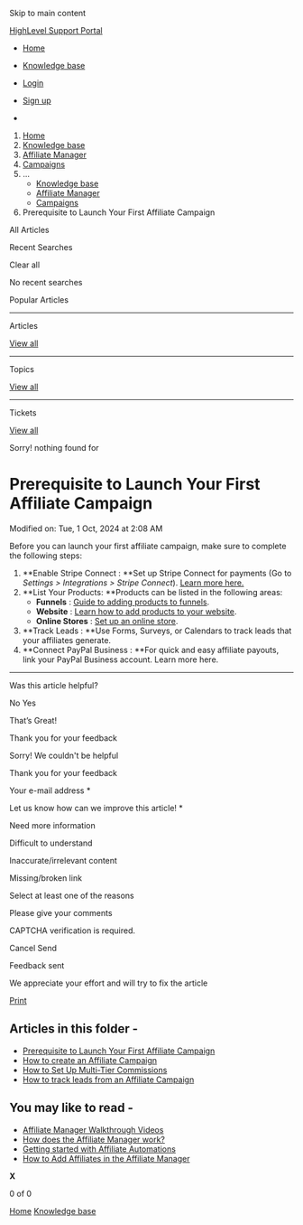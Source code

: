 Skip to main content

[ HighLevel Support Portal ](https://help.gohighlevel.com)

  * [ Home ](/support/home)
  * [ Knowledge base ](/support/solutions)

  * [Login](/support/login)
  * [Sign up](/support/signup)
  * 

  1. [Home](/support/home)
  2. [Knowledge base](/support/solutions)
  3. [Affiliate Manager](/support/solutions/48000455557)
  4. [Campaigns](/support/solutions/folders/155000000860)
  5. ... 
     * [Knowledge base](/support/solutions)
     * [Affiliate Manager](/support/solutions/48000455557)
     * [Campaigns](/support/solutions/folders/155000000860)
  6. Prerequisite to Launch Your First Affiliate Campaign

All  Articles 

Recent Searches

Clear all

No recent searches

Popular Articles

* * *

Articles

[View all](/support/search/solutions)

* * *

Topics

[View all](/support/search/topics)

* * *

Tickets

[View all](/support/search/tickets)

Sorry! nothing found for   

# Prerequisite to Launch Your First Affiliate Campaign

Modified on: Tue, 1 Oct, 2024 at 2:08 AM

Before you can launch your first affiliate campaign, make sure to complete the following steps:

  1. **Enable Stripe Connect :  **Set up Stripe Connect for payments (Go to _Settings > Integrations > Stripe Connect_). [Learn more here.](https://help.gohighlevel.com/support/solutions/articles/48000981400-stripe-integration)
  2. **List Your Products:  **Products can be listed in the following areas:
     * **Funnels** : [Guide to adding products to funnels](https://help.gohighlevel.com/support/solutions/articles/48001204219).
     * **Website** : [Learn how to add products to your website](https://help.gohighlevel.com/support/solutions/articles/48001204219).
     * **Online Stores** : [Set up an online store](https://help.gohighlevel.com/support/solutions/articles/155000001157-how-to-set-up-an-e-commerce-online-store-websites-).
  3. **Track Leads :  **Use Forms, Surveys, or Calendars to track leads that your affiliates generate.
  4. **Connect PayPal Business :  **For quick and easy affiliate payouts, link your PayPal Business account. Learn more here.

* * *

Was this article helpful?

No  Yes 

That’s Great!

Thank you for your feedback

Sorry! We couldn't be helpful

Thank you for your feedback

Your e-mail address *

Let us know how can we improve this article! *

Need more information 

Difficult to understand 

Inaccurate/irrelevant content 

Missing/broken link 

Select at least one of the reasons 

Please give your comments 

CAPTCHA verification is required. 

Cancel  Send 

Feedback sent

We appreciate your effort and will try to fix the article

[Print](javascript:print\(\))

## Articles in this folder -

  * [Prerequisite to Launch Your First Affiliate Campaign](/support/solutions/articles/155000003640-prerequisite-to-launch-your-first-affiliate-campaign)
  * [How to create an Affiliate Campaign](/support/solutions/articles/155000003641-how-to-create-an-affiliate-campaign)
  * [How to Set Up Multi-Tier Commissions](/support/solutions/articles/155000003642-how-to-set-up-multi-tier-commissions)
  * [How to track leads from an Affiliate Campaign](/support/solutions/articles/155000003643-how-to-track-leads-from-an-affiliate-campaign)

## You may like to read -

  * [Affiliate Manager Walkthrough Videos](/support/solutions/articles/155000003636-affiliate-manager-walkthrough-videos)
  * [How does the Affiliate Manager work?](/support/solutions/articles/155000003637-how-does-the-affiliate-manager-work-)
  * [Getting started with Affiliate Automations](/support/solutions/articles/155000003663-getting-started-with-affiliate-automations)
  * [How to Add Affiliates in the Affiliate Manager](/support/solutions/articles/155000003647-how-to-add-affiliates-in-the-affiliate-manager)

**X**

0 of 0 []()

[Home](/support/home) [Knowledge base](/support/solutions)
